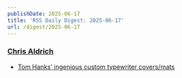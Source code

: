 ```yaml
---
publishDate: 2025-06-17
title: 'RSS Daily Digest: 2025-06-17'
url: /digest/2025-06-17
---
```


### [Chris Aldrich](https://boffosocko.com/)

  * [Tom Hanks’ ingenious custom typewriter covers/mats](https://boffosocko.com/2025/06/16/tom-hanks-ingenious-custom-typewriter-covers-mats/)
  
